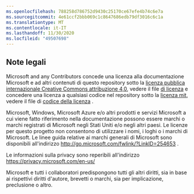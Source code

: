 ```yaml
---
ms.openlocfilehash: 788258d786752d9430c25170ce67efe4b74c6e7a
ms.sourcegitcommit: 4e61ccf2bbb069c1c8647686edb79df3016c6c1a
ms.translationtype: MT
ms.contentlocale: it-IT
ms.lasthandoff: 11/30/2020
ms.locfileid: "49507698"
---
```

## <a name="legal-notices"></a>Note legali
Microsoft and any Contributors concede una licenza alla documentazione Microsoft e ad altri contenuti di questo repository sotto la [licenza pubblica internazionale Creative Commons attribuzione 4,0](https://creativecommons.org/licenses/by/4.0/legalcode), vedere il file [di licenza](LICENSE) e concedere una licenza a qualsiasi codice nel repository sotto la [licenza mit](https://opensource.org/licenses/MIT), vedere il file di [codice della licenza](LICENSE-CODE) .

Microsoft, Windows, Microsoft Azure e/o altri prodotti e servizi Microsoft a cui viene fatto riferimento nella documentazione possono essere marchi o marchi registrati di Microsoft negli Stati Uniti e/o negli altri paesi.
Le licenze per questo progetto non consentono di utilizzare i nomi, i loghi o i marchi di Microsoft.
Le linee guida relative ai marchi generali di Microsoft sono disponibili all'indirizzo http://go.microsoft.com/fwlink/?LinkID=254653 .

Le informazioni sulla privacy sono reperibili all'indirizzo https://privacy.microsoft.com/en-us/

Microsoft e tutti i collaboratori predispongono tutti gli altri diritti, sia in base ai rispettivi diritti d'autore, brevetti o marchi, sia per implicazione, preclusione o altro.